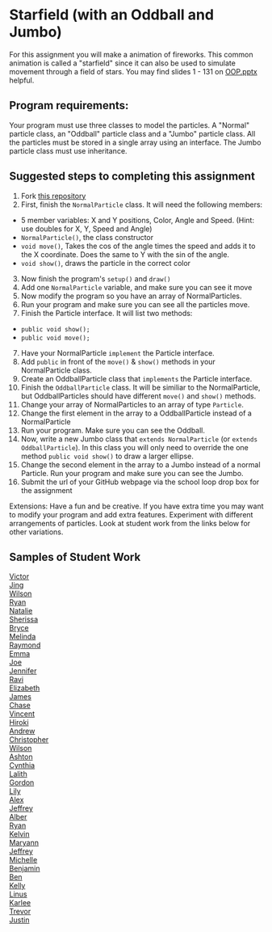 Starfield (with an Oddball and Jumbo)
=========================
For this assignment you will make a animation of fireworks. This common animation is called a "starfield" since it can also be used to simulate movement through a field of stars. You may find slides 1 - 131 on <a href="https://drive.google.com/open?id=0Bz2ZkT6qWPYTN3NOQkh1eGR4Wmc">OOP.pptx</a> helpful.
 
Program requirements:
---------------------
Your program must use three classes to model the particles. A "Normal" particle class, an "Oddball" particle class and a "Jumbo" particle class. All the particles must be stored in a single array using an interface. The Jumbo particle class must use inheritance.

Suggested steps to completing this assignment
-----------------------------------
1. Fork [this repository](https://github.com/APCSLowell/Starfield)  
2. First, finish the `NormalParticle` class. It will need the following members:
  * 5 member variables: X and Y positions, Color, Angle and Speed. (Hint: use doubles for X, Y, Speed and Angle)
  * `NormalParticle()`, the class constructor
  * `void move()`, Takes the cos of the angle times the speed and adds it to the X coordinate. Does the same to Y with the sin of the angle.
  * `void show()`, draws the particle in the correct color
3. Now finish the program's `setup()` and `draw()`
4. Add one `NormalParticle` variable, and make sure you can see it move
5. Now modify the program so you have an array of NormalParticles.
6. Run your program and make sure you can see all the particles move.
6. Finish the Particle interface. It will list two methods:
  * `public void show();`
  * `public void move();`
7. Have your NormalParticle `implement` the Particle interface.
8. Add `public` in front of the `move()` & `show()` methods in your NormalParticle class.
9. Create an OddballParticle class that `implements` the Particle interface.
10. Finish the `OddballParticle` class. It will be similiar to the NormalParticle, but OddballParticles should have different `move()` and `show()` methods.
11. Change your array of NormalParticles to an array of type `Particle`.
12. Change the first element in the array to a OddballParticle instead of a NormalParticle
13. Run your program. Make sure you can see the Oddball.
13. Now, write a new Jumbo class that `extends NormalParticle` (or `extends OddballParticle`). In this class you will only need to override the one method `public void show()` to draw a larger ellipse. 
14. Change the second element in the array to a Jumbo instead of a normal Particle. Run your program and make sure you can see the Jumbo.
15. Submit the url of your GitHub webpage via the school loop drop box for the assignment   

Extensions: Have a fun and be creative. If you have extra time you may want to modify your program and add extra features. Experiment with different arrangements of particles. Look at student work from the links below for other variations.

Samples of Student Work
-----------------------
[Victor](https://victorchaan.github.io/Starfield/)   
[Jing](https://jili53.github.io/Starfield/)   
[Wilson](https://wlama.github.io/Starfield/)   
[Ryan](https://someguy13.github.io/Starfield/)   
[Natalie](https://nabunimovitz.github.io/Starfield/)   
[Sherissa](https://sherissago.github.io/Starfield/)   
[Bryce](https://brmao123.github.io/Starfield/)   
[Melinda](https://melindali255.github.io/Starfield/)  
[Raymond](https://mild1y.github.io/Starfield/)   
[Emma](https://emblenkinsop.github.io/Starfield/)   
[Joe](https://joehuang1108.github.io/Starfield/)   
[Jennifer](https://noougat.github.io/Starfield/)   
[Ravi](https://ravik0.github.io/Starfield/)   
[Elizabeth](https://elkirwan.github.io/Starfield/)   
[James](https://james168ma.github.io/Starfield/)   
[Chase](https://chaseabm.github.io/Starfield/)   
[Vincent](https://ss963213.github.io/Starfield/)   
[Hiroki](https://hirokimasudathaya.github.io/Starfield/)   
[Andrew](https://ansimasfusd.github.io/Starfield/)   
[Christopher](https://chrisc641.github.io/Starfield/)   
[Wilson](https://strawhatwilson.github.io/Starfield/)   
[Ashton](https://riseofthesaber.github.io/Starfield/)   
[Cynthia](https://cylee1.github.io/Starfield/)   
[Lalith](https://darkefox.github.io/Starfield/)   
[Gordon](https://milkteadailo.github.io/Starfield/)   
[Lily](https://oulilyapjava.github.io/Starfield/)   
[Alex](https://parkore9920.github.io/Starfield/)   
[Jeffrey](https://jechen27.github.io/Starfield/)   
[Alber](https://albertma222.github.io/Starfield/)   
[Ryan](https://rylee12.github.io/Starfield/)   
[Kelvin](https://chan34kelvin.github.io/Starfield/)   
[Maryann](https://mariann-lowellapcs.github.io/Starfield/)   
[Jeffrey](https://codingjeff.github.io/Starfield/)   
[Michelle](https://misyel.github.io/Starfield/)   
[Benjamin](https://belee3.github.io/Starfield/)   
[Ben](https://belee7.github.io/Starfield/)   
[Kelly](https://kellykelp.github.io/Starfield/)   
[Linus](https://linusng15.github.io/Starfield/)   
[Karlee](https://changkarlee.github.io/Starfield/)   
[Trevor](https://tlouie16.github.io/Starfield/)   
[Justin](https://jolucky.github.io/Starfield/)   

